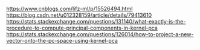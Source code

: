 https://www.cnblogs.com/lifz-ml/p/15526494.html
https://blog.csdn.net/u012328159/article/details/79413610
https://stats.stackexchange.com/questions/131140/what-exactly-is-the-procedure-to-compute-principal-components-in-kernel-pca
https://stats.stackexchange.com/questions/126014/how-to-project-a-new-vector-onto-the-pc-space-using-kernel-pca
